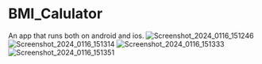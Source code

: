 # BMI_Calulator
An app that runs both on android and ios.
![Screenshot_2024_0116_151246](https://github.com/ratankumarthakur/BMI_Calulator/assets/144756277/f903403e-95ff-4636-82b4-a7f2b06fcf17)
![Screenshot_2024_0116_151314](https://github.com/ratankumarthakur/BMI_Calulator/assets/144756277/96ed4317-b991-4c48-8bbd-239b28a7950e)
![Screenshot_2024_0116_151333](https://github.com/ratankumarthakur/BMI_Calulator/assets/144756277/d2cf0256-64e8-40ed-aa33-1ce4f608297a)
![Screenshot_2024_0116_151351](https://github.com/ratankumarthakur/BMI_Calulator/assets/144756277/bba9a22a-f01b-4d18-b6a0-4fc3567bf97c)
